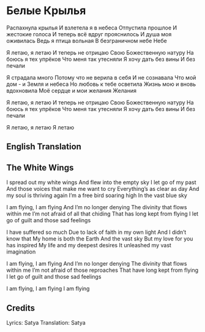# Белые Крылья

Распахнула крылья
И взлетела я в небеса
Отпустила прошлое
И жестокие голоса
И теперь всё вдруг прояснилось
И душа моя оживилась
Ведь я птица вольная
В безграничном небе
Небе

Я летаю, я летаю
И теперь не отрицаю
Свою Божественную натуру
На боюсь я тех упрёков
Что меня так утесняли
Я хочу дать без вины
И без печали

Я страдала много
Потому что не верила в себя
И не сознавала
Что мой дом - и Земля и небеса
Но любовь к тебе осветила
Жизнь мою и вновь вдохновила
Моё сердце и мои желания
Желания

Я летаю, я летаю
И теперь не отрицаю
Свою Божественную натуру
На боюсь я тех упрёков
Что меня так утесняли
Я хочу дать без вины
И без печали

Я летаю, я летаю
Я летаю

## English Translation

## The White Wings

I spread out my white wings
And flew into the empty sky
I let go of my past
And those voices that make me want to cry
Everything’s as clear as day
And my soul is thriving again
I’m a free bird soaring high
In the vast blue sky

I am flying, I am flying
And I’m no longer denying
The divinity that flows within me
I’m not afraid of all that chiding
That has long kept from flying
I let go of guilt and those sad feelings

I have suffered so much
Due to lack of faith in my own light
And I didn’t know that
My home is both the Earth
And the vast sky
But my love for you has inspired
My life and my deepest desires
It unleashed my vast imagination

I am flying, I am flying
And I’m no longer denying
The divinity that flows within me
I’m not afraid of those reproaches
That have long kept from flying
I let go of guilt and those sad feelings

I am flying, I am flying
I am flying

## Credits

Lyrics: Satya
Translation: Satya


